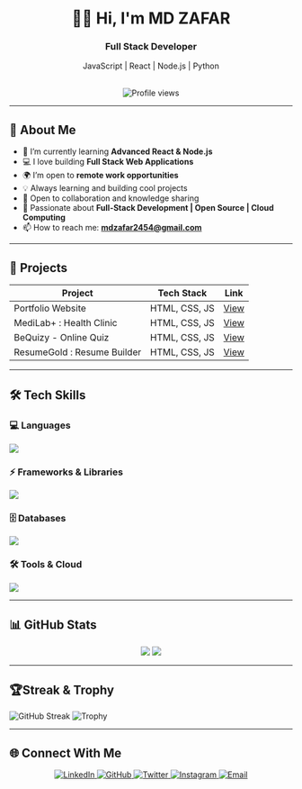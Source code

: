 <h1 align="center";> 👋🏻 Hi, I'm MD ZAFAR </h1>
<h3 align="center"; > Full Stack Developer</h3>
<div align=center>JavaScript | React | Node.js | Python</div>
<br>
<p align="center">
  <img src="https://komarev.com/ghpvc/?username=mdzafar99&color=blue" alt="Profile views" />
</p>

---

## 🚀 About Me
- 🌱 I’m currently learning **Advanced React & Node.js**  
- 💻 I love building **Full Stack Web Applications**  
- 🌍 I’m open to **remote work opportunities**
- 💡 Always learning and building cool projects  
- 🤝 Open to collaboration and knowledge sharing
- 🚀 Passionate about **Full-Stack Development | Open Source | Cloud Computing**  
- 📫 How to reach me: **[mdzafar2454@gmail.com](mailto:mdzafar2454@gmail.com)**  

---

## 📂 Projects
| Project | Tech Stack | Link |
|---------|------------|------|
| Portfolio Website | HTML, CSS, JS | [View](https://mdzafar99.github.io/MD-ZAFAR-Portfolio/) |
| MediLab+ : Health Clinic| HTML, CSS, JS | [View](https://mdzafar99.github.io/MediLab-Plus/) |
| BeQuizy - Online Quiz| HTML, CSS, JS | [View](https://mdzafar99.github.io/BeQuizy/) |
| ResumeGold : Resume Builder| HTML, CSS, JS | [View](https://mdzafar99.github.io/ResumeGold/) |




---

## 🛠️ Tech Skills  

### 💻 Languages  
<p align="left">
  <img src="https://skillicons.dev/icons?i=python,cpp,java,javascript,typescript" />
</p>

### ⚡ Frameworks & Libraries  
<p align="left">
  <img src="https://skillicons.dev/icons?i=react,nodejs,express" />
</p>

### 🗄️ Databases  
<p align="left">
  <img src="https://skillicons.dev/icons?i=mysql,mongodb" />
</p>

### 🛠️ Tools & Cloud  
<p align="left">
  <img src="https://skillicons.dev/icons?i=git,aws,firebase,vscode" />
</p>

---

## 📊 GitHub Stats
<p align="center">
  <img src="https://github-readme-stats.vercel.app/api?username=mdzafar99&show_icons=true&theme=radical" />
  <img src="https://github-readme-stats.vercel.app/api/top-langs/?username=mdzafar99&layout=compact&theme=radical" />
</p>

---

## 🏆Streak & Trophy 
![GitHub Streak](https://github-readme-streak-stats.herokuapp.com/?user=mdzafar99&theme=radical)
![Trophy](https://github-profile-trophy.vercel.app/?username=mdzafar99&theme=radical&row=1&column=4)

---

## 🌐 Connect With Me  
<p align="center">
  <a href="https://linkedin.com/in/itsmdzafar" target="_blank">
    <img src="https://img.shields.io/badge/LinkedIn-0077B5?style=for-the-badge&logo=linkedin&logoColor=white" alt="LinkedIn" />
  </a>
  <a href="https://github.com/mdzafar99" target="_blank">
    <img src="https://img.shields.io/badge/GitHub-181717?style=for-the-badge&logo=github&logoColor=white" alt="GitHub" />
  </a>
  <a href="https://twitter.com/itsmdzafar" target="_blank">
    <img src="https://img.shields.io/badge/Twitter-1DA1F2?style=for-the-badge&logo=twitter&logoColor=white" alt="Twitter" />
  </a>
  <a href="https://instagram.com/i_md.zafar" target="_blank">
    <img src="https://img.shields.io/badge/Instagram-E4405F?style=for-the-badge&logo=instagram&logoColor=white" alt="Instagram" />
  </a>
  <a href="mailto:mdzafar2454@gmail.com">
    <img src="https://img.shields.io/badge/Email-D14836?style=for-the-badge&logo=gmail&logoColor=white" alt="Email" />
  </a>
</p>
